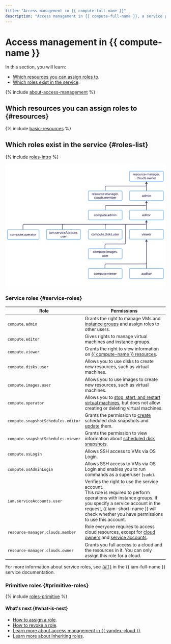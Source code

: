```yaml
---
title: "Access management in {{ compute-full-name }}"
description: "Access management in {{ compute-full-name }}, a service providing scalable computing capacities for creating and managing VM instances. This section describes what resources you can assign a role for and what roles the service supports."
---
```


# Access management in {{ compute-name }}

In this section, you will learn:
* [Which resources you can assign roles to](#resources).
* [Which roles exist in the service](#roles-list).

{% include [about-access-management](../../_includes/iam/about-access-management.md) %}

## Which resources you can assign roles to {#resources}

{% include [basic-resources](../../_includes/iam/basic-resources-for-access-control.md) %}

## Which roles exist in the service {#roles-list}

{% include [roles-intro](../../_includes/roles-intro.md) %}

![image](../../_assets/compute/security/service-roles-hierarchy.svg)

### Service roles {#service-roles}

| Role | Permissions |
----- | -----
| `compute.admin` | Grants the right to manage VMs and [instance groups](../../compute/concepts/instance-groups/index.md) and assign roles to other users. |
| `compute.editor` | Gives rights to manage virtual machines and instance groups. |
| `compute.viewer` | Grants the right to view information on [{{ compute-name }} resources](../concepts/index.md). |
| `compute.disks.user` | Allows you to use disks to create new resources, such as virtual machines. |
| `compute.images.user` | Allows you to use images to create new resources, such as virtual machines. |
| `compute.operator` | Allows you to [stop, start, and restart virtual machines](../../compute/operations/vm-control/vm-stop-and-start.md), but does not allow creating or deleting virtual machines. |
| `compute.snapshotSchedules.editor` | Grants the permission to [create](../operations/snapshot-control/create-schedule.md) scheduled disk snapshots and [update](../operations/snapshot-control/update-schedule.md) them. |
| `compute.snapshotSchedules.viewer` | Grants the permission to view information about [scheduled disk snapshots](../concepts/snapshot-schedule.md). |
| `compute.osLogin` | Allows SSH access to VMs via OS Login. |
| `compute.osAdminLogin` | Allows SSH access to VMs via OS Login and enables you to run commands as a superuser (`sudo`). |
| `iam.serviceAccounts.user` | Verifies the right to use the service account.<br/>This role is required to perform operations with instance groups. If you specify a service account in the request, {{ iam-short-name }} will check whether you have permissions to use this account. |
| `resource-manager.clouds.member` | Role everyone requires to access cloud resources, except for [cloud owners](../../resource-manager/concepts/resources-hierarchy.md#owner) and [service accounts](../../iam/concepts/users/service-accounts.md). |
| `resource-manager.clouds.owner` | Grants you full access to a cloud and the resources in it. You can only assign this role for a cloud. |

For more information about service roles, see [{#T}](../../iam/concepts/access-control/roles.md) in the {{ iam-full-name }} service documentation.

### Primitive roles {#primitive-roles}

{% include [roles-primitive](../../_includes/roles-primitive.md) %}

#### What's next {#what-is-next}

* [How to assign a role](../../iam/operations/roles/grant.md).
* [How to revoke a role](../../iam/operations/roles/revoke.md).
* [Learn more about access management in {{ yandex-cloud }}](../../iam/concepts/access-control/index.md).
* [Learn more about inheriting roles](../../resource-manager/concepts/resources-hierarchy.md#access-rights-inheritance).
